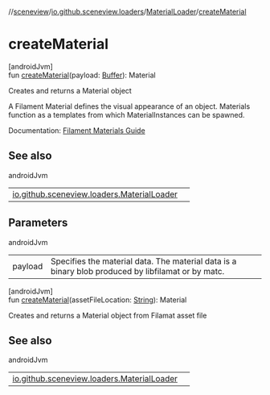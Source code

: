 //[sceneview](../../../index.md)/[io.github.sceneview.loaders](../index.md)/[MaterialLoader](index.md)/[createMaterial](create-material.md)

# createMaterial

[androidJvm]\
fun [createMaterial](create-material.md)(payload: [Buffer](https://docs.oracle.com/javase/8/docs/api/java/nio/Buffer.html)): Material

Creates and returns a Material object

A Filament Material defines the visual appearance of an object. Materials function as a templates from which MaterialInstances can be spawned.

Documentation: [Filament Materials Guide](https://google.github.io/filament/Materials.html)

## See also

androidJvm

| | |
|---|---|
| [io.github.sceneview.loaders.MaterialLoader](load-material.md) |  |

## Parameters

androidJvm

| | |
|---|---|
| payload | Specifies the material data. The material data is a binary blob produced by libfilamat or by matc. |

[androidJvm]\
fun [createMaterial](create-material.md)(assetFileLocation: [String](https://kotlinlang.org/api/latest/jvm/stdlib/kotlin/-string/index.html)): Material

Creates and returns a Material object from Filamat asset file

## See also

androidJvm

| | |
|---|---|
| [io.github.sceneview.loaders.MaterialLoader](create-material.md) |  |
